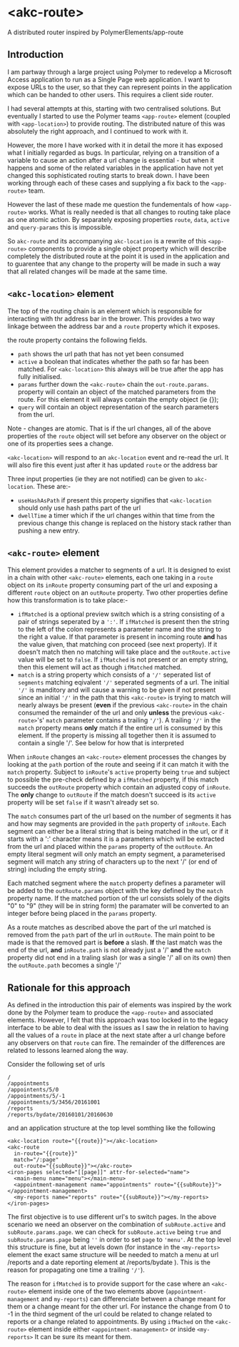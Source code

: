 # \<akc-route\>

A distributed router inspired by PolymerElements/app-route

## Introduction

I am partway through a large project using Polymer to redevelop a Microsoft Access application to run as a Single Page web application.  I want to expose
URLs to the user, so that they can represent points in the application which can be handed to other users.  This requires a client side router.

I had several attempts at this, starting with two centralised solutions.  But eventually I started to use the Polymer teams `<app-route>` element (coupled with `<app-location>`) to provide routing.  The distributed nature of this was absolutely the right approach, and I continued to work with it.

However, the more I have worked with it in detail the more it has exposed what I initially regarded as bugs. In particular, relying on a transition of a variable to cause an action after a url change is essential - but when it happens and some of the related variables in the application have not yet changed this sophisticated routing starts to break down. I have been working through each of these cases and supplying a fix back to the `<app-route>` team.

However the last of these made me question the fundementals of how 
`<app-route>` works.  What is really needed is that all changes to routing take place as one atomic action.  By separately exposing properties `route`, `data`, `active` and `query-params`  this is impossible.

So `akc-route` and its accompanying `akc-location` is a rewrite of this `<app-route>` components to provide a single object property which will describe completely the distributed route at the point it is used in the application and to guarentee that any change to the property will be made in such a way that all related changes will be made at the same time.

## `<akc-location>` element

The top of the routing chain is an element which is responsible for interacting with thr address bar in the brower.  This provides a two way linkage between the address bar and a `route` property which it exposes.

the route property contains the following fields.

* `path` shows the url path that has not yet been consumed
* `active` a boolean that indicates whether the path so far has been matched. For `<akc-location>` this always will be true after the app has fully initialised.
* `params` further down the `<akc-route>` chain the `out-route.params`. property will contain an object of the matched parameters from the route. For this element it will always contain the empty object (ie {});
* `query` will contain an object representation of the search parameters from the url.

Note - changes are atomic.  That is if the url changes, all of the above properties of the `route` object will set before any observer on the object or one of its properties sees a change.

`<akc-location>` will respond to an `akc-location` event and re-read the url. It will also fire this event just after it has updated `route` or the address bar

Three input properties (ie they are not notified) can be given to `akc-location`.  These are:-
* `useHashAsPath` if present this property signifies that `<akc-location` should only use hash paths part of the url
* `dwellTime` a timer which if the url changes within that time from the previous change this change is replaced on the history stack rather than pushing a new entry. 

## `<akc-route>` element

This element provides a matcher to segments of a url.  It is designed to exist in a chain with other `<akc-route>` elements, each one taking in a `route` object on its `inRoute` property consuming part of the url and exposing a different `route` object on an `outRoute` property. Two other properties define how this transformation is to take place:-
* `ifMatched` is a optional preview switch which is a string consisting of a pair of strings seperated by a `':'`.  If `ifMatched` is present then the string to the left of the colon represents a parameter name and the string to the right a value.  If that parameter is present in incoming route **and** has the value given, that matching con proceed (see next property).  If it doesn't match then no matching will take place and the `outRoute.active` value will be set to `false`. If `ifMatched` is not present or an empty string, then this element will act as though `ifMatched` matched.
* `match` is a string property which consists of a `'/'` seperated list of `segments` matching eqivalent `'/'` seperated segments of a url.  The initial `'/'` is manditory and will cause a warning to be given if not present since an initial `'/'` in the path that this `<akc-route>` is trying to match will nearly always be present (**even** if the previous `<akc-route>` in the chain consumed the remainder of the url and only **unless** the previous `<akc-route>`'s' `match` parameter contains a trailing `'/'`).  A trailing `'/'` in the `match` property means **only** match if the entire url is consumed by this element. If the property is missing all together then it is assumed to contain a single '/'.  See below for how that is interpreted

When `inRoute` changes an `<akc-route>` element processes the changes by looking at the `path` portion of the route and seeing if it can match it with the `match` property. Subject to `inRoute`'s `active` property being `true`  and subject to possible the pre-check defined by a `ifMatched` property, if this match succeeds the `outRoute` property which contain an adjusted copy of `inRoute`. The **only** change to `outRoute` if the match doesn't succeed is its `active` property will be set `false` if it wasn't already set so.

The `match` consumes part of the url based on the number of segments it has and how may segments are provided in the `path` property of `inRoute`. Each segment can either be a literal string that is being matched in the url, or if it starts with a ':' character means it is a parameters which will be extracted from the url and placed within the `params` property of the `outRoute`.  An empty literal segment will only match an empty segment, a parameterised segment will match any string of characters up to the next '/' (or end of string) including the empty string. 

Each matched segment where the `match` property defines a parameter will be added to the `outRoute.params` object with the key defined by the `match` property name. If the matched portion of the url consists solely of the digits "0" to "9" (they will be in string form) the paramater will be converted to an integer before being placed in the `params` property. 

As a route matches as described above the part of the url matched is removed from the `path` part of the url in `outRoute`. The main point to be made is that the removed part is  **before** a slash. **If** the last match was the end of the url, **and** `inRoute.path` is not already just a '/' **and** the `match` property did not end in a traling slash (or was a single '/' all on its own) then the `outRoute.path` becomes a single '/'

## Rationale for this approach

As defined in the introduction this pair of elements was inspired by the work done by the Polymer team to produce the `<app-route>` and associated elements.  However, I felt that this approach was too locked in to the legacy interface to be able to deal with the issues as I saw the in relation to having all the values of a `route` in place at the next state after a url change before any observers on that `route` can fire.  The remainder of the differences are related to lessons learned along the way.

Consider the following set of urls

```
/
/appointments
/appointents/5/0
/appointments/5/-1
/appointments/5/3456/20161001
/reports
/reports/bydate/20160101/20160630
```

and an application structure at the top level somthing like the following

```
<akc-location route="{{route}}"></akc-location>
<akc-route
  in-route="{{route}}"
  match="/:page"
  out-route="{{subRoute}}"></akc-route>
<iron-pages selected="[[page]]" attr-for-selected="name">
  <main-menu name="menu"></main-menu>
  <appointment-management name="appointments" route="{{subRoute}}"></appointment-management>
  <my-reports name="reports" route="{{subRoute}}"></my-reports>
</iron-pages>
```

The first objective is to use different url's to switch pages. In the above scenario we need an observer on the combination of `subRoute.active` and `subRoute.params.page`. we can check for `subRoute.active` being `true` and  `subRoute.params.page` being `''` in order to set `page` to `'menu'`. At the top level this structure is fine, but at levels down (for instance in the `<my-reports>` element the exact same structure will be needed to match a menu at url /reports and a date reporting element at /reports/bydate ).  This is the reason for propagating one time a trailing `'/'`).

The reason for `ifMatched` is to provide support for the case where an `<akc-route>` element inside one of the two elements above (`appointment-management` and `my-reports`) can differenciate between a change meant for them or a change meant for the other url.  For instance the change from 0 to -1 in the third segment of the url could be related to change related to reports or a change related to appointments.  By using `ifMached` on the `<akc-route>` element inside either `<appointment-management>` or inside `<my-reports>`  It can be sure its meant for them.
